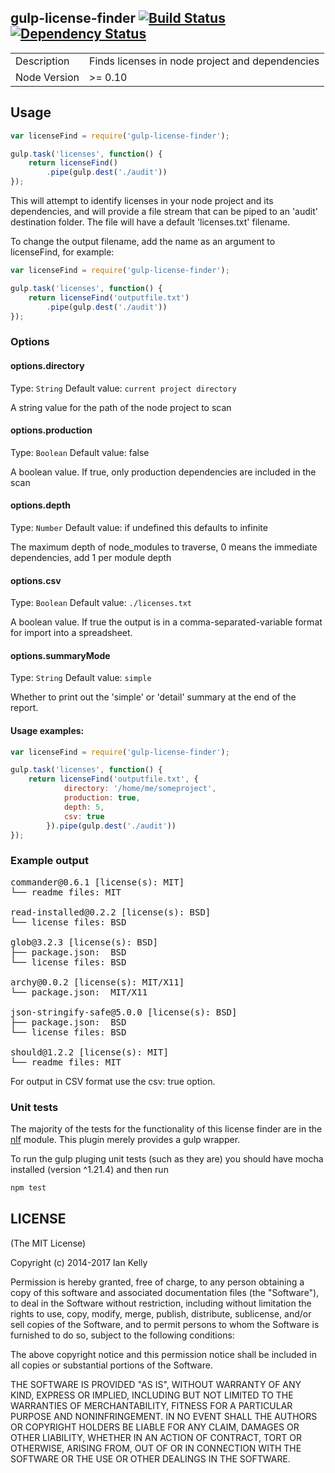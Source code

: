 ## gulp-license-finder [![Build Status](https://secure.travis-ci.org/iandotkelly/gulp-license-finder.png)](http://travis-ci.org/iandotkelly/gulp-license-finder) [![Dependency Status](https://gemnasium.com/iandotkelly/gulp-license-finder.svg)](https://gemnasium.com/iandotkelly/gulp-license-finder)

<table>
<tr>
<td>Description</td>
<td>Finds licenses in node project and dependencies</td>
</tr>
<tr>
<td>Node Version</td>
<td>>= 0.10</td>
</tr>
</table>

## Usage

```javascript
var licenseFind = require('gulp-license-finder');

gulp.task('licenses', function() {
	return licenseFind()
		.pipe(gulp.dest('./audit'))
});
```

This will attempt to identify licenses in your node project and its dependencies, and will provide a file stream
that can be piped to an 'audit' destination folder.  The file will have a default 'licenses.txt' filename.

To change the output filename, add the name as an argument to licenseFind, for example:

```javascript
var licenseFind = require('gulp-license-finder');

gulp.task('licenses', function() {
	return licenseFind('outputfile.txt')
		.pipe(gulp.dest('./audit'))
});
```

### Options

#### options.directory
Type: `String`
Default value: `current project directory`

A string value for the path of the node project to scan

#### options.production
Type: `Boolean`
Default value: false

A boolean value. If true, only production dependencies are included in the scan

#### options.depth
Type: `Number`
Default value: if undefined this defaults to infinite

The maximum depth of node_modules to traverse, 0 means the immediate dependencies, add 1 per module depth

#### options.csv
Type: `Boolean`
Default value: `./licenses.txt`

A boolean value.  If true the output is in a comma-separated-variable format for import into a spreadsheet.


#### options.summaryMode

Type: `String`
Default value: `simple`

Whether to print out the 'simple' or 'detail' summary at the end of the report.

#### Usage examples:

```javascript
var licenseFind = require('gulp-license-finder');

gulp.task('licenses', function() {
	return licenseFind('outputfile.txt', {
			directory: '/home/me/someproject',
			production: true,
			depth: 5,
			csv: true
		}).pipe(gulp.dest('./audit'))
});
```

### Example output

<pre>
commander@0.6.1 [license(s): MIT]
└── readme files: MIT

read-installed@0.2.2 [license(s): BSD]
└── license files: BSD

glob@3.2.3 [license(s): BSD]
├── package.json:  BSD
└── license files: BSD

archy@0.0.2 [license(s): MIT/X11]
└── package.json:  MIT/X11

json-stringify-safe@5.0.0 [license(s): BSD]
├── package.json:  BSD
└── license files: BSD

should@1.2.2 [license(s): MIT]
└── readme files: MIT
</pre>

For output in CSV format use the csv: true option.

### Unit tests

The majority of the tests for the functionality of this license finder are in the
[nlf](https://www.npmjs.org/package/nlf) module.  This plugin merely provides a gulp
wrapper.

To run the gulp pluging unit tests (such as they are) you should have mocha installed
(version ^1.21.4) and then run

```sh
npm test
```

## LICENSE

(The MIT License)

Copyright (c) 2014-2017 Ian Kelly

Permission is hereby granted, free of charge, to any person obtaining
a copy of this software and associated documentation files (the
"Software"), to deal in the Software without restriction, including
without limitation the rights to use, copy, modify, merge, publish,
distribute, sublicense, and/or sell copies of the Software, and to
permit persons to whom the Software is furnished to do so, subject to
the following conditions:

The above copyright notice and this permission notice shall be
included in all copies or substantial portions of the Software.

THE SOFTWARE IS PROVIDED "AS IS", WITHOUT WARRANTY OF ANY KIND,
EXPRESS OR IMPLIED, INCLUDING BUT NOT LIMITED TO THE WARRANTIES OF
MERCHANTABILITY, FITNESS FOR A PARTICULAR PURPOSE AND
NONINFRINGEMENT. IN NO EVENT SHALL THE AUTHORS OR COPYRIGHT HOLDERS BE
LIABLE FOR ANY CLAIM, DAMAGES OR OTHER LIABILITY, WHETHER IN AN ACTION
OF CONTRACT, TORT OR OTHERWISE, ARISING FROM, OUT OF OR IN CONNECTION
WITH THE SOFTWARE OR THE USE OR OTHER DEALINGS IN THE SOFTWARE.
